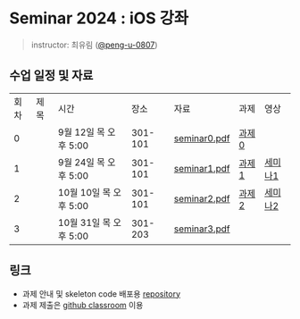# Seminar 2024 : iOS 강좌

> instructor: 최유림 ([@peng-u-0807](https://github.com/peng-u-0807))

## 수업 일정 및 자료
<table>
  <tr>
    <td>회차</td>
    <td>제목</td>
    <td>시간</td>
    <td>장소</td>
    <td>자료</td>
    <td>과제</td>
    <td>영상</td>
  </tr>
  <tr>
    <td>0</td>
    <td></td>
    <td>9월 12일 목 오후 5:00</td>
    <td>301-101</td>
    <td><A href="https://github.com/wafflestudio/seminar-2024/blob/main/ios/seminar0/seminar0.pdf"> seminar0.pdf </A></td>
    <td><A href="https://github.com/wafflestudio/seminar-2024-ios-assignment/tree/main/assignment0"> 과제0 </A></td>
    <td></td>
  </tr>
  <tr>
    <td>1</td>
    <td></td>
    <td>9월 24일 목 오후 5:00</td>
    <td>301-101</td>
    <td><A href="https://github.com/wafflestudio/seminar-2024/blob/main/ios/seminar1/seminar1.pdf"> seminar1.pdf </td>
    <td><A href="https://github.com/wafflestudio/seminar-2024-ios-assignment/tree/main/assignment1"> 과제1 </A></td>
    <td><A href="https://youtu.be/EHViIvslM9Q"> 세미나1 </A></td>
  </tr>
  <tr>
    <td>2</td>
    <td></td>
    <td>10월 10일 목 오후 5:00</td>
    <td>301-101</td>
    <td><A href="https://github.com/wafflestudio/seminar-2024/blob/main/ios/seminar2/seminar2.pdf"> seminar2.pdf </td>
    <td><A href="https://github.com/wafflestudio/seminar-2024-ios-assignment/tree/main/assignment2"> 과제2 </A></td>
    <td><A href="https://youtu.be/l1vL01WvJ4s"> 세미나2 </A></td>
  </tr>
  <tr>
    <td>3</td>
    <td></td>
    <td>10월 31일 목 오후 5:00</td>
    <td>301-203</td>
    <td><A href="https://github.com/wafflestudio/seminar-2024/blob/main/ios/seminar3/seminar3.pdf"> seminar3.pdf </td>
    <td></td>
    <td></td>
  </tr>
  </table>

## 링크
- 과제 안내 및 skeleton code 배포용 [repository](https://github.com/wafflestudio/seminar-2024-ios-assignment/tree/main)
- 과제 제출은 [github classroom](https://github.com/orgs/wafflestudio22-5/repositories) 이용

